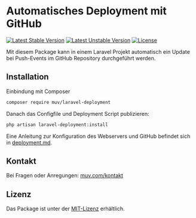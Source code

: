 # Automatisches Deployment mit GitHub

[![Latest Stable Version](https://poser.pugx.org/muv/laravel-deployment/v/stable.svg)](https://packagist.org/packages/muv/laravel-deployment)
[![Latest Unstable Version](https://poser.pugx.org/muv/laravel-deployment/v/unstable.svg)](https://packagist.org/packages/muv/laravel-deployment)
[![License](https://poser.pugx.org/muv/laravel-deployment/license.svg)](https://packagist.org/packages/muv/laravel-deployment)

Mit diesem Package kann in einem Laravel Projekt automatisch ein Update bei Push-Events im GitHub Repository
durchgeführt werden.

## Installation

Einbindung mit Composer

```bash
composer require muv/laravel-deployment
```

Danach das Configfile und Deployment Script publizieren:

```bash
php artisan laravel-deployment:install
```

Eine Anleitung zur Konfiguration des Webservers und GitHub befindet sich in [deployment.md](deployment.md).

## Kontakt

Bei Fragen oder Anregungen: [muv.com/kontakt](https://muv.com/kontakt)

## Lizenz

Das Package ist unter der [MIT-Lizenz](LICENSE) erhältlich.

